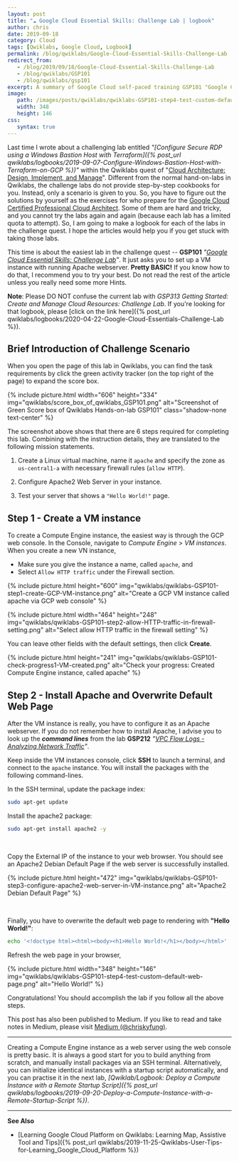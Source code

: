```yaml
---
layout: post
title: "☁ Google Cloud Essential Skills: Challenge Lab | logbook"
author: chris
date: 2019-09-18
category: Cloud
tags: [Qwiklabs, Google Cloud, Logbook]
permalink: /blog/qwiklabs/Google-Cloud-Essential-Skills-Challenge-Lab
redirect_from:
   - /blog/2019/09/18/Google-Cloud-Essential-Skills-Challenge-Lab
   - /blog/qwiklabs/GSP101
   - /blog/qwiklabs/gsp101
excerpt: A summary of Google Cloud self-paced training GSP101 "Google Cloud Essential Skills&#58; Challenge Lab" on Qwiklabs | 1. Brief Introduction of Challenge Scenario | 2. Create a VM instance | 3. Install Apache and Overwrite Default Web Page
image:
   path: /images/posts/qwiklabs/qwiklabs-GSP101-step4-test-custom-default-web-page.png
   width: 348
   height: 146
css:
   syntax: true
---
```


<!--more-->

Last time I wrote about a challenging lab entitled _"[Configure Secure RDP using a Windows Bastion Host with Terraform]({% post_url qwiklabs/logbooks/2019-09-07-Configure-Windows-Bastion-Host-with-Terraform-on-GCP %})"_ within the Qwiklabs quest of "[Cloud Architecture: Design, Implement, and Manage](https://google.qwiklabs.com/quests/124)". Different from the normal hand-on-labs in Qwiklabs, the challenge labs do not provide step-by-step cookbooks for you. Instead, only a scenario is given to you. So, you have to figure out the solutions by yourself as the exercises for who prepare for the [Google Cloud Certified Professional Cloud Architect](https://cloud.google.com/certification/cloud-architect). Some of them are hard and tricky, and you cannot try the labs again and again (because each lab has a limited quota to attempt). So, I am going to make a logbook for each of the labs in the challenge quest. I hope the articles would help you if you get stuck with taking those labs.

This time is about the easiest lab in the challenge quest -- **GSP101** _"[Google Cloud Essential Skills: Challenge Lab](https://google.qwiklabs.com/focuses/1734?parent=catalog)"_. It just asks you to set up a VM instance with running Apache webserver. **Pretty BASIC!** If you know how to do that, I recommend you to try your best. Do not read the rest of the article unless you really need some more Hints.

**Note**: Please DO NOT confuse the current lab with _GSP313 Getting Started: Create and Manage Cloud Resources: Challenge Lab_. If you're looking for that logbook, please [click on the link here]({% post_url qwiklabs/logbooks/2020-04-22-Google-Cloud-Essentials-Challenge-Lab %}).

## Brief Introduction of Challenge Scenario

When you open the page of this lab in Qwiklabs, you can find the task requirements by click the green activity tracker (on the top right of the page) to expand the score box.

{% include picture.html width="606" height="334"
img="qwiklabs/score_box_of_qwiklabs_GSP101.png" alt="Screenshot of Green Score box of Qwiklabs Hands-on-lab GSP101" class="shadow-none text-center" %}

The screenshot above shows that there are 6 steps required for completing this lab. Combining with the instruction details, they are translated to the following mission statements.

1. Create a Linux virtual machine, name it `apache` and specify the zone as `us-central1-a` with necessary firewall rules (`allow HTTP`).

2. Configure Apache2 Web Server in your instance.

3. Test your server that shows a `"Hello World!"` page.

## Step 1 - Create a VM instance

To create a Compute Engine instance, the easiest way is through the GCP web console. In the Console, navigate to _Compute Engine_ > _VM instances_. When you create a new VN instance,

- Make sure you give the instance a name, called `apache`, and
- Select `Allow HTTP traffic` under the Firewall section.

{% include picture.html height="600"
img="qwiklabs/qwiklabs-GSP101-step1-create-GCP-VM-instance.png" alt="Create a GCP VM instance called apache via GCP web console" %}

{% include picture.html width="464" height="248"
img="qwiklabs/qwiklabs-GSP101-step2-allow-HTTP-traffic-in-firewall-setting.png" alt="Select allow HTTP traffic in the firewall setting" %}

You can leave other fields with the default settings, then click **Create**.

{% include picture.html height="241"
img="qwiklabs/qwiklabs-GSP101-check-progress1-VM-created.png" alt="Check your progress: Created Compute Engine instance, called apache" %}

## Step 2 - Install Apache and Overwrite Default Web Page

After the VM instance is really, you have to configure it as an Apache webserver. If you do not remember how to install Apache, I advise you to look up the **_command lines_** from the lab **GSP212** _"[VPC Flow Logs - Analyzing Network Traffic](https://www.qwiklabs.com/catalog?keywords=GSP212)"_.

Keep inside the VM instances console, click **SSH** to launch a terminal, and connect to the `apache` instance. You will install the packages with the following command-lines.

In the SSH terminal, update the package index:

```bash
sudo apt-get update
```

Install the apache2 package:

```bash
sudo apt-get install apache2 -y
```

<br>

Copy the External IP of the instance to your web browser. You should see an Apache2 Debian Default Page if the web server is successfully installed.

{% include picture.html height="472"
img="qwiklabs/qwiklabs-GSP101-step3-configure-apache2-web-server-in-VM-instance.png" alt="Apache2 Debian Default Page" %}

<br>

Finally, you have to overwrite the default web page to rendering with **"Hello World!"**:

```bash
echo '<!doctype html><html><body><h1>Hello World!</h1></body></html>' | sudo tee /var/www/html/index.html
```

Refresh the web page in your browser,

{% include picture.html width="348" height="146"
img="qwiklabs/qwiklabs-GSP101-step4-test-custom-default-web-page.png" alt="Hello World!" %}

Congratulations! You should accomplish the lab if you follow all the above steps.

This post has also been published to Medium. If you like to read and take notes in Medium, please visit [Medium (@chriskyfung)](https://medium.com/@chriskyfung/qwiklab-logbook-google-cloud-essential-skills-challenge-lab-dda48c5915cf).

* * *

Creating a Compute Engine instance as a web server using the web console is pretty basic. It is always a good start for you to build anything from scratch, and manually install packages via an SSH terminal. Alternatively, you can initialize identical instances with a startup script automatically, and you can practise it in the next lab, _[Qwiklab/Logbook: Deploy a Compute Instance with a Remote Startup Script]({% post_url qwiklabs/logbooks/2019-09-20-Deploy-a-Compute-Instance-with-a-Remote-Startup-Script %})_.

* * *

**See Also**

- [Learning Google Cloud Platform on Qwiklabs: Learning Map, Assistive Tool and Tips]({% post_url qwiklabs/2019-11-25-Qwiklabs-User-Tips-for-Learning_Google_Cloud_Platform %})
